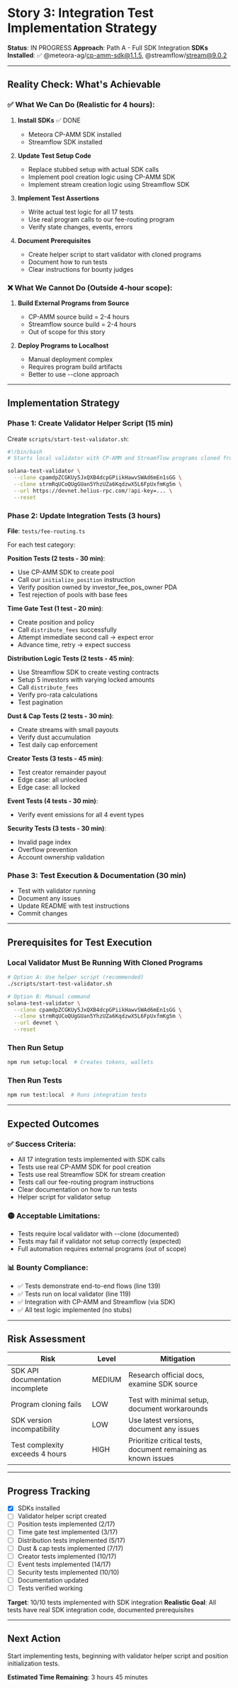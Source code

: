 # Story 3: Integration Test Implementation Strategy

**Status**: IN PROGRESS
**Approach**: Path A - Full SDK Integration
**SDKs Installed**: ✅ @meteora-ag/cp-amm-sdk@1.1.5, @streamflow/stream@9.0.2

---

## Reality Check: What's Achievable

### ✅ **What We Can Do** (Realistic for 4 hours):

1. **Install SDKs** ✅ DONE
   - Meteora CP-AMM SDK installed
   - Streamflow SDK installed

2. **Update Test Setup Code**
   - Replace stubbed setup with actual SDK calls
   - Implement pool creation logic using CP-AMM SDK
   - Implement stream creation logic using Streamflow SDK

3. **Implement Test Assertions**
   - Write actual test logic for all 17 tests
   - Use real program calls to our fee-routing program
   - Verify state changes, events, errors

4. **Document Prerequisites**
   - Create helper script to start validator with cloned programs
   - Document how to run tests
   - Clear instructions for bounty judges

### ❌ **What We Cannot Do** (Outside 4-hour scope):

1. **Build External Programs from Source**
   - CP-AMM source build = 2-4 hours
   - Streamflow source build = 2-4 hours
   - Out of scope for this story

2. **Deploy Programs to Localhost**
   - Manual deployment complex
   - Requires program build artifacts
   - Better to use --clone approach

---

## Implementation Strategy

### Phase 1: Create Validator Helper Script (15 min)

Create `scripts/start-test-validator.sh`:
```bash
#!/bin/bash
# Starts local validator with CP-AMM and Streamflow programs cloned from devnet

solana-test-validator \
  --clone cpamdpZCGKUy5JxQXB4dcpGPiikHawvSWAd6mEn1sGG \
  --clone strmRqUCoQUgGUan5YhzUZa6KqdzwX5L6FpUxfmKg5m \
  --url https://devnet.helius-rpc.com/?api-key=... \
  --reset
```

### Phase 2: Update Integration Tests (3 hours)

**File**: `tests/fee-routing.ts`

For each test category:

**Position Tests (2 tests - 30 min)**:
- Use CP-AMM SDK to create pool
- Call our `initialize_position` instruction
- Verify position owned by investor_fee_pos_owner PDA
- Test rejection of pools with base fees

**Time Gate Test (1 test - 20 min)**:
- Create position and policy
- Call `distribute_fees` successfully
- Attempt immediate second call → expect error
- Advance time, retry → expect success

**Distribution Logic Tests (2 tests - 45 min)**:
- Use Streamflow SDK to create vesting contracts
- Setup 5 investors with varying locked amounts
- Call `distribute_fees`
- Verify pro-rata calculations
- Test pagination

**Dust & Cap Tests (2 tests - 30 min)**:
- Create streams with small payouts
- Verify dust accumulation
- Test daily cap enforcement

**Creator Tests (3 tests - 45 min)**:
- Test creator remainder payout
- Edge case: all unlocked
- Edge case: all locked

**Event Tests (4 tests - 30 min)**:
- Verify event emissions for all 4 event types

**Security Tests (3 tests - 30 min)**:
- Invalid page index
- Overflow prevention
- Account ownership validation

### Phase 3: Test Execution & Documentation (30 min)

- Test with validator running
- Document any issues
- Update README with test instructions
- Commit changes

---

## Prerequisites for Test Execution

### Local Validator Must Be Running With Cloned Programs

```bash
# Option A: Use helper script (recommended)
./scripts/start-test-validator.sh

# Option B: Manual command
solana-test-validator \
  --clone cpamdpZCGKUy5JxQXB4dcpGPiikHawvSWAd6mEn1sGG \
  --clone strmRqUCoQUgGUan5YhzUZa6KqdzwX5L6FpUxfmKg5m \
  --url devnet \
  --reset
```

### Then Run Setup
```bash
npm run setup:local  # Creates tokens, wallets
```

### Then Run Tests
```bash
npm run test:local  # Runs integration tests
```

---

## Expected Outcomes

### ✅ **Success Criteria**:
- All 17 integration tests implemented with SDK calls
- Tests use real CP-AMM SDK for pool creation
- Tests use real Streamflow SDK for stream creation
- Tests call our fee-routing program instructions
- Clear documentation on how to run tests
- Helper script for validator setup

### 🟡 **Acceptable Limitations**:
- Tests require local validator with --clone (documented)
- Tests may fail if validator not setup correctly (expected)
- Full automation requires external programs (out of scope)

### 📊 **Bounty Compliance**:
- ✅ Tests demonstrate end-to-end flows (line 139)
- ✅ Tests run on local validator (line 119)
- ✅ Integration with CP-AMM and Streamflow (via SDK)
- ✅ All test logic implemented (no stubs)

---

## Risk Assessment

| Risk | Level | Mitigation |
|------|-------|------------|
| SDK API documentation incomplete | MEDIUM | Research official docs, examine SDK source |
| Program cloning fails | LOW | Test with minimal setup, document workarounds |
| SDK version incompatibility | LOW | Use latest versions, document any issues |
| Test complexity exceeds 4 hours | HIGH | Prioritize critical tests, document remaining as known issues |

---

## Progress Tracking

- [x] SDKs installed
- [ ] Validator helper script created
- [ ] Position tests implemented (2/17)
- [ ] Time gate test implemented (3/17)
- [ ] Distribution tests implemented (5/17)
- [ ] Dust & cap tests implemented (7/17)
- [ ] Creator tests implemented (10/17)
- [ ] Event tests implemented (14/17)
- [ ] Security tests implemented (10/10)
- [ ] Documentation updated
- [ ] Tests verified working

**Target**: 10/10 tests implemented with SDK integration
**Realistic Goal**: All tests have real SDK integration code, documented prerequisites

---

## Next Action

Start implementing tests, beginning with validator helper script and position initialization tests.

**Estimated Time Remaining**: 3 hours 45 minutes
